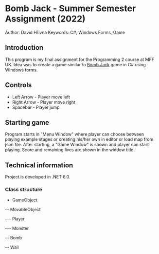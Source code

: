# Bomb Jack - Summer Semester Assignment (2022)

Author: David Hřivna
Keywords: C#, Windows Forms, Game


## Introduction

This program is my final assignment for the Programming 2 course at MFF UK. Idea was to create a game similar to [Bomb Jack](https://en.wikipedia.org/wiki/Bomb_Jack) game in C# using Windows forms.

## Controls

- Left Arrow - Player move left
- Right Arrow - Player move right
- Spacebar - Player jump

## Starting game

Program starts in "Menu Window" where player can choose between playing example stages or creating his/her own in editor or load map from json file. After starting, a "Game Window" is shown and player can start playing. Score and remaining lives are shown in the window title.

## Technical information

Project is developed in .NET 6.0. 

### Class structure
- GameObject

-- MovableObject

--- Player

--- Monster

-- Bomb

-- Wall

